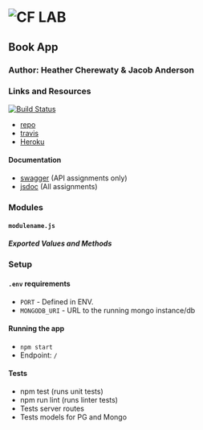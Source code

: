 ![CF](http://i.imgur.com/7v5ASc8.png) LAB
=================================================

## Book App

### Author: Heather Cherewaty & Jacob Anderson

### Links and Resources
[![Build Status](https://www.travis-ci.com/hcherewaty/15-project-books.svg?branch=master)](https://www.travis-ci.com/hcherewaty/15-project-books)

* [repo](https://github.com/hcherewaty/15-project-books)
* [travis](https://www.travis-ci.com/hcherewaty/15-project-books)
* [Heroku](https://hc-ja-bookapp.herokuapp.com/)


#### Documentation
* [swagger](http://xyz.com) (API assignments only)
* [jsdoc](http://xyz.com) (All assignments)

### Modules
#### `modulename.js`
##### Exported Values and Methods



### Setup
#### `.env` requirements
* `PORT` - Defined in ENV.
* `MONGODB_URI` - URL to the running mongo instance/db

#### Running the app
* `npm start`
* Endpoint: `/`

  
#### Tests
* npm test (runs unit tests)
* npm run lint (runs linter tests)
* Tests server routes
* Tests models for PG and Mongo

